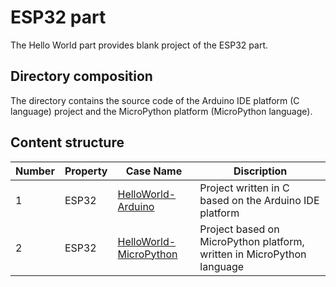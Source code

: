 # ESP32 part

The Hello World part provides blank project of the ESP32 part.

## Directory composition

The directory contains the source code of the Arduino IDE platform (C language) project and the MicroPython platform (MicroPython language).

## Content structure

| Number | Property | Case Name                                              | Discription                                |
| ---- | ---- | ------------------------------------------------------------ | ------------------------------------------ |
| 1    | ESP32 | [HelloWorld-Arduino](/Hello-World/ESP32/Arduino-IDE)         | Project written in C based on the Arduino IDE platform    |
| 2    | ESP32 | [HelloWorld-MicroPython](/Hello-World/ESP32/MicroPython)    | Project based on MicroPython platform, written in MicroPython language       |